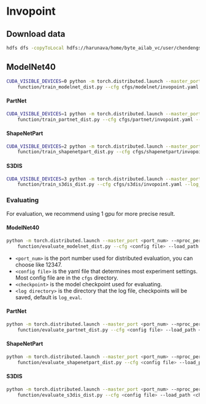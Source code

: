 # Invopoint

## Download data

```bash
hdfs dfs -copyToLocal hdfs://harunava/home/byte_ailab_vc/user/chendengsheng/invopoint data
```

## ModelNet40

```bash
CUDA_VISIBLE_DEVICES=0 python -m torch.distributed.launch --master_port 3994 --nproc_per_node 1 \
    function/train_modelnet_dist.py --cfg cfgs/modelnet/invopoint.yaml --log_dir log_modelnet40_invopoint
```

#### PartNet
```bash
CUDA_VISIBLE_DEVICES=1 python -m torch.distributed.launch --master_port 3995 --nproc_per_node 1 \
    function/train_partnet_dist.py --cfg cfgs/partnet/invopoint.yaml --log_dir log_partnet_invopoint
```

#### ShapeNetPart
```bash
CUDA_VISIBLE_DEVICES=2 python -m torch.distributed.launch --master_port 3996 --nproc_per_node 1 \
    function/train_shapenetpart_dist.py --cfg cfgs/shapenetpart/invopoint.yaml --log_dir log_shapenetpart_invopoint
```

#### S3DIS
```bash
CUDA_VISIBLE_DEVICES=3 python -m torch.distributed.launch --master_port 3997 --nproc_per_node 1 \
    function/train_s3dis_dist.py --cfg cfgs/s3dis/invopoint.yaml --log_dir log_s3dis_invopoint
```

### Evaluating
For evaluation, we recommend using 1 gpu for more precise result.
#### ModelNet40
```bash
python -m torch.distributed.launch --master_port <port_num> --nproc_per_node 1 \
    function/evaluate_modelnet_dist.py --cfg <config file> --load_path <checkpoint> [--log_dir <log directory>]
 ```
- `<port_num>` is the port number used for distributed evaluation, you can choose like 12347.
- `<config file>` is the yaml file that determines most experiment settings. Most config file are in the `cfgs` directory.
- `<checkpoint>` is the model checkpoint used for evaluating.
- `<log directory>` is the directory that the log file, checkpoints will be saved, default is `log_eval`.

#### PartNet
```bash
python -m torch.distributed.launch --master_port <port_num> --nproc_per_node 1 \
    function/evaluate_partnet_dist.py --cfg <config file> --load_path <checkpoint> [--log_dir <log directory>]
```

#### ShapeNetPart
```bash
python -m torch.distributed.launch --master_port <port_num> --nproc_per_node 1 \
    function/evaluate_shapenetpart_dist.py --cfg <config file> --load_path <checkpoint> [--log_dir <log directory>]
```

#### S3DIS
```bash
python -m torch.distributed.launch --master_port <port_num> --nproc_per_node 1 \
    function/evaluate_s3dis_dist.py --cfg <config file> --load_path <checkpoint> [--log_dir <log directory>]
```
